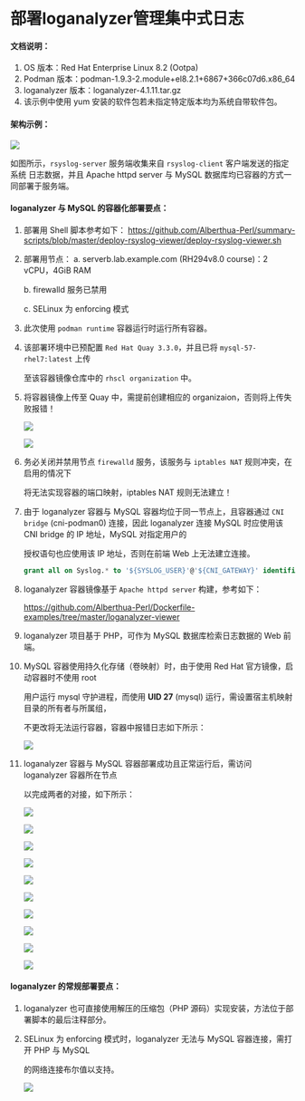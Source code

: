 # 部署loganalyzer管理集中式日志
#### 文档说明：

1. OS 版本：Red Hat Enterprise Linux 8.2 (Ootpa)
2. Podman 版本：podman-1.9.3-2.module+el8.2.1+6867+366c07d6.x86_64
3. loganalyzer 版本：loganalyzer-4.1.11.tar.gz
4. 该示例中使用 yum 安装的软件包若未指定特定版本均为系统自带软件包。

#### 架构示例：

![](https://github.com/Alberthua-Perl/summary-scripts/blob/master/deploy-rsyslog-viewer/images/loganalyzer-mysql-rsyslogserver.jpg)

如图所示，`rsyslog-server` 服务端收集来自 `rsyslog-client` 客户端发送的指定系统
日志数据，并且 Apache httpd server 与 MySQL 数据库均已容器的方式一同部署于服务端。


#### loganalyzer 与 MySQL 的容器化部署要点：

1. 部署用 Shell 脚本参考如下：
   https://github.com/Alberthua-Perl/summary-scripts/blob/master/deploy-rsyslog-viewer/deploy-rsyslog-viewer.sh
   
2. 部署用节点：
   a. serverb.lab.example.com (RH294v8.0 course)：2 vCPU，4GiB RAM
   
   b. firewalld 服务已禁用
   
   c. SELinux 为 enforcing 模式
   
3. 此次使用 `podman runtime` 容器运行时运行所有容器。

4. 该部署环境中已预配置 `Red Hat Quay 3.3.0`，并且已将 `mysql-57-rhel7:latest` 上传

   至该容器镜像仓库中的 `rhscl organization` 中。

5. 将容器镜像上传至 Quay 中，需提前创建相应的 organizaion，否则将上传失败报错！

   ![](https://github.com/Alberthua-Perl/summary-scripts/blob/master/deploy-rsyslog-viewer/images/quay-push-error-1.JPG)

   ![](https://github.com/Alberthua-Perl/summary-scripts/blob/master/deploy-rsyslog-viewer/images/quay-push-error-2.JPG)

6. 务必关闭并禁用节点 `firewalld` 服务，该服务与 `iptables NAT` 规则冲突，在启用的情况下

   将无法实现容器的端口映射，iptables NAT 规则无法建立！

7. 由于 loganalyzer 容器与 MySQL 容器均位于同一节点上，且容器通过 `CNI bridge` (cni-podman0)
   连接，因此 loganalyzer 连接 MySQL 时应使用该 CNI bridge 的 IP 地址，MySQL 对指定用户的

   授权语句也应使用该 IP 地址，否则在前端 Web 上无法建立连接。

   ```sql
   grant all on Syslog.* to '${SYSLOG_USER}'@'${CNI_GATEWAY}' identified by '${SYSLOG_PASS}';
   ```

8. loganalyzer 容器镜像基于 `Apache httpd server` 构建，参考如下：

   https://github.com/Alberthua-Perl/Dockerfile-examples/tree/master/loganalyzer-viewer

9. loganalyzer 项目基于 PHP，可作为 MySQL 数据库检索日志数据的 Web 前端。

10. MySQL 容器使用持久化存储（卷映射）时，由于使用 Red Hat 官方镜像，启动容器时不使用 root 

    用户运行 mysql 守护进程，而使用 **UID 27** (mysql) 运行，需设置宿主机映射目录的所有者与所属组，

    不更改将无法运行容器，容器中报错日志如下所示：

    ![](https://github.com/Alberthua-Perl/summary-scripts/blob/master/deploy-rsyslog-viewer/images/mysql-container-run-error.JPG)

11. loganalyzer 容器与 MySQL 容器部署成功且正常运行后，需访问 loganalyzer 容器所在节点

    以完成两者的对接，如下所示：

    ![](https://github.com/Alberthua-Perl/summary-scripts/blob/master/deploy-rsyslog-viewer/images/loganalyzer-web-1.JPG)

    ![](https://github.com/Alberthua-Perl/summary-scripts/blob/master/deploy-rsyslog-viewer/images/loganalyzer-web-2.JPG)
    
    ![](https://github.com/Alberthua-Perl/summary-scripts/blob/master/deploy-rsyslog-viewer/images/loganalyzer-web-3.JPG)

    ![](https://github.com/Alberthua-Perl/summary-scripts/blob/master/deploy-rsyslog-viewer/images/loganalyzer-web-4.JPG)

    ![](https://github.com/Alberthua-Perl/summary-scripts/blob/master/deploy-rsyslog-viewer/images/loganalyzer-web-5.JPG)

    ![](https://github.com/Alberthua-Perl/summary-scripts/blob/master/deploy-rsyslog-viewer/images/loganalyzer-web-6.JPG)

    ![](https://github.com/Alberthua-Perl/summary-scripts/blob/master/deploy-rsyslog-viewer/images/loganalyzer-web-7.JPG)

    ![](https://github.com/Alberthua-Perl/summary-scripts/blob/master/deploy-rsyslog-viewer/images/loganalyzer-web-8.JPG)

    ![](https://github.com/Alberthua-Perl/summary-scripts/blob/master/deploy-rsyslog-viewer/images/loganalyzer-web-9.JPG)

    ![](https://github.com/Alberthua-Perl/summary-scripts/blob/master/deploy-rsyslog-viewer/images/loganalyzer-web-10.JPG)

#### loganalyzer 的常规部署要点：

1. loganalyzer 也可直接使用解压的压缩包（PHP 源码）实现安装，方法位于部署脚本的最后注释部分。

2. SELinux 为 enforcing 模式时，loganalyzer 无法与 MySQL 容器连接，需打开 PHP 与 MySQL

   的网络连接布尔值以支持。

   ![](https://github.com/Alberthua-Perl/summary-scripts/blob/master/deploy-rsyslog-viewer/images/selinux-php-mysql-connection.JPG)
